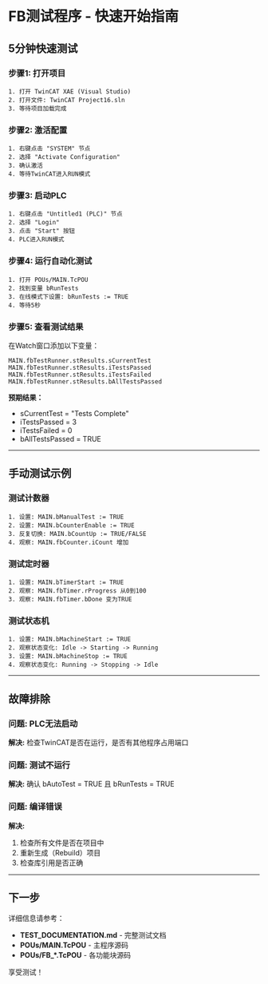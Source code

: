# FB测试程序 - 快速开始指南

## 5分钟快速测试

### 步骤1: 打开项目
```
1. 打开 TwinCAT XAE (Visual Studio)
2. 打开文件: TwinCAT Project16.sln
3. 等待项目加载完成
```

### 步骤2: 激活配置
```
1. 右键点击 "SYSTEM" 节点
2. 选择 "Activate Configuration"
3. 确认激活
4. 等待TwinCAT进入RUN模式
```

### 步骤3: 启动PLC
```
1. 右键点击 "Untitled1 (PLC)" 节点
2. 选择 "Login"
3. 点击 "Start" 按钮
4. PLC进入RUN模式
```

### 步骤4: 运行自动化测试
```
1. 打开 POUs/MAIN.TcPOU
2. 找到变量 bRunTests
3. 在线模式下设置: bRunTests := TRUE
4. 等待5秒
```

### 步骤5: 查看测试结果
在Watch窗口添加以下变量：
```
MAIN.fbTestRunner.stResults.sCurrentTest
MAIN.fbTestRunner.stResults.iTestsPassed
MAIN.fbTestRunner.stResults.iTestsFailed
MAIN.fbTestRunner.stResults.bAllTestsPassed
```

**预期结果：**
- sCurrentTest = "Tests Complete"
- iTestsPassed = 3
- iTestsFailed = 0
- bAllTestsPassed = TRUE

---

## 手动测试示例

### 测试计数器
```
1. 设置: MAIN.bManualTest := TRUE
2. 设置: MAIN.bCounterEnable := TRUE
3. 反复切换: MAIN.bCountUp := TRUE/FALSE
4. 观察: MAIN.fbCounter.iCount 增加
```

### 测试定时器
```
1. 设置: MAIN.bTimerStart := TRUE
2. 观察: MAIN.fbTimer.rProgress 从0到100
3. 观察: MAIN.fbTimer.bDone 变为TRUE
```

### 测试状态机
```
1. 设置: MAIN.bMachineStart := TRUE
2. 观察状态变化: Idle -> Starting -> Running
3. 设置: MAIN.bMachineStop := TRUE
4. 观察状态变化: Running -> Stopping -> Idle
```

---

## 故障排除

### 问题: PLC无法启动
**解决:** 检查TwinCAT是否在运行，是否有其他程序占用端口

### 问题: 测试不运行
**解决:** 确认 bAutoTest = TRUE 且 bRunTests = TRUE

### 问题: 编译错误
**解决:**
1. 检查所有文件是否在项目中
2. 重新生成（Rebuild）项目
3. 检查库引用是否正确

---

## 下一步

详细信息请参考：
- **TEST_DOCUMENTATION.md** - 完整测试文档
- **POUs/MAIN.TcPOU** - 主程序源码
- **POUs/FB_*.TcPOU** - 各功能块源码

享受测试！
